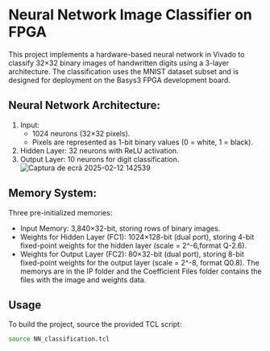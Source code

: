 # Neural Network Image Classifier on FPGA
This project implements a hardware-based neural network in Vivado to classify 32×32 binary images of handwritten digits using a 3-layer architecture. The classification uses the MNIST dataset subset and is designed for deployment on the Basys3 FPGA development board.

## Neural Network Architecture:
1. Input:
   - 1024 neurons (32×32 pixels).
   - Pixels are represented as 1-bit binary values (0 = white, 1 = black).
2. Hidden Layer: 32 neurons with ReLU activation.
3. Output Layer: 10 neurons for digit classification.
![Captura de ecrã 2025-02-12 142539](https://github.com/user-attachments/assets/e9a21229-397e-41d9-ab73-756105b9dc26)


## Memory System:
Three pre-initialized memories:
- Input Memory: 3,840×32-bit, storing rows of binary images.
- Weights for Hidden Layer (FC1): 1024×128-bit (dual port), storing 4-bit fixed-point weights for the hidden layer (scale = 2^-6,format Q-2.6).
- Weights for Output Layer (FC2): 80×32-bit (dual port), storing 8-bit fixed-point weights for the output layer (scale = 2^-8, format Q0.8).
The memorys are in the IP folder and the Coefficient Files folder contains the files with the image and weights data.

## Usage
To build the project, source the provided TCL script:
```sh
source NN_classification.tcl
```
